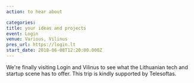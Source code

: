 ```yaml
---
action: to hear about

categories:
title: your ideas and projects
event: Login
venue: Various, Vilinus
pres_url: https://login.lt
start_date: 2018-06-08T12:20:00.000Z
---
```


We're finally visiting Login and Vilinus to see what the Lithuanian tech and startup scene has to offer. This trip is kindly supported by Telesoftas.
